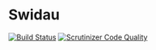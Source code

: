Swidau
======

[![Build Status](https://travis-ci.org/samwilson/swidau.svg?branch=master)](https://travis-ci.org/samwilson/swidau)
[![Scrutinizer Code Quality](https://scrutinizer-ci.com/g/samwilson/swidau/badges/quality-score.png?b=master)](https://scrutinizer-ci.com/g/samwilson/swidau/?branch=master)

